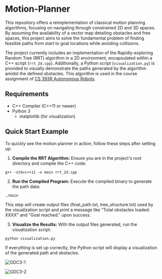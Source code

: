 # Motion-Planner

This repository offers a reimplementation of classical motion planning algorithms, focusing on navigating through constrained 2D and 3D spaces. By assuming the availability of a vector map detailing obstacles and free spaces, this project aims to solve the fundamental problem of finding feasible paths from start to goal locations while avoiding collisions. 

The project currently includes an implementation of the Rapidly-exploring Random Tree (RRT) algorithm in a 2D environment, encapsulated within a C++ script (`rrt_2d.cpp`). Additionally, a Python script (`visualization.py`) is provided to visually demonstrate the paths generated by the algorithm amidst the defined obstacles. This algorithm is used in the course assignment of [CS 393R Autonomous Robots](https://amrl.cs.utexas.edu/CS393R-S24/).

## Requirements

- C++ Compiler (C++11 or newer)
- Python 3
  - matplotlib (for visualization)

## Quick Start Example

To quickly see the motion planner in action, follow these steps after setting up:

1. **Compile the RRT Algorithm:** Ensure you are in the project's root directory and compile the C++ code:

```g++ -std=c++11 -o main rrt_2d.cpp```

2. **Run the Compiled Program:** Execute the compiled binary to generate the path data:

```./main```

This step will create output files (final_path.txt, tree_structure.txt) used by the visualization script and print a message like "Total obstacles loaded: XXXX" and "Goal reached." upon success.

3. **Visualize the Results:** With the output files generated, run the visualization script:

```python visualization.py```

If everything is set up correctly, the Python script will display a visualization of the generated path and obstacles.


![GDC3-1](example_results/GDC3_stepSize=1.0.png "Path Planning under Constraints using RRT Algorithm (stepSize = 1.0)")


![GDC3-2](example_results/GDC3_stepSize=0.2.png "Path Planning under Constraints using RRT Algorithm (stepSize = 0.2)")
